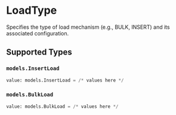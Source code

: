 # LoadType

Specifies the type of load mechanism (e.g., BULK, INSERT) and its associated configuration.


## Supported Types

### `models.InsertLoad`

```python
value: models.InsertLoad = /* values here */
```

### `models.BulkLoad`

```python
value: models.BulkLoad = /* values here */
```

